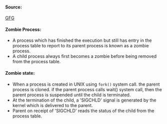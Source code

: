 #### Source:
[GFG](https://www.geeksforgeeks.org/zombie-processes-prevention/)


#### Zombie Process:

* A process which has finished the execution but still has entry in the process table to report to its parent process is known as a zombie process.
*  A child process always first becomes a zombie before being removed from the process table.


#### Zombie state:

* When a process is created in UNIX using `fork()` system call. the parent process is cloned. if the parent process calls wait() system call, then the parent process is suspended until the child is terminated.
* At the termination of the child, a 'SIGCHLD' signal is generated by the kernel which is delivered to the parent.
* Parent on receipt of 'SIGCHLD' reads the status of the child from the process table.
